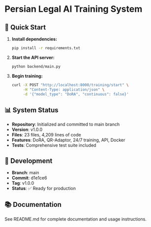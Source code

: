 # Persian Legal AI Training System

## 🚀 Quick Start

1. **Install dependencies:**
   ```bash
   pip install -r requirements.txt
   ```

2. **Start the API server:**
   ```bash
   python backend/main.py
   ```

3. **Begin training:**
   ```bash
   curl -X POST "http://localhost:8000/training/start" \
        -H "Content-Type: application/json" \
        -d '{"model_type": "DoRA", "continuous": false}'
   ```

## 📊 System Status

- **Repository**: Initialized and committed to main branch
- **Version**: v1.0.0
- **Files**: 23 files, 4,209 lines of code
- **Features**: DoRA, QR-Adaptor, 24/7 training, API, Docker
- **Tests**: Comprehensive test suite included

## 🔧 Development

- **Branch**: main
- **Commit**: d1e1ce6
- **Tag**: v1.0.0
- **Status**: ✅ Ready for production

## 📚 Documentation

See README.md for complete documentation and usage instructions.
